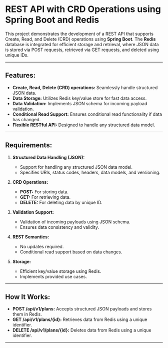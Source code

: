 # REST API with CRD Operations using Spring Boot and Redis

This project demonstrates the development of a REST API that supports Create, Read, and Delete (CRD) operations using **Spring Boot**. The **Redis** database is integrated for efficient storage and retrieval, where JSON data is stored via POST requests, retrieved via GET requests, and deleted using unique IDs.

---

## Features:
- **Create, Read, Delete (CRD) operations:** Seamlessly handle structured JSON data.
- **Data Storage:** Utilizes Redis key/value store for fast data access.
- **Data Validation:** Implements JSON schema for incoming payload validation.
- **Conditional Read Support:** Ensures conditional read functionality if data has changed.
- **Flexible RESTful API:** Designed to handle any structured data model.

---

## Requirements:
1. **Structured Data Handling (JSON):**
   - Support for handling any structured JSON data model.
   - Specifies URIs, status codes, headers, data models, and versioning.

2. **CRD Operations:**
   - **POST:** For storing data.
   - **GET:** For retrieving data.
   - **DELETE:** For deleting data by unique ID.

3. **Validation Support:**
   - Validation of incoming payloads using JSON schema.
   - Ensures data consistency and validity.

4. **REST Semantics:**
   - No updates required.
   - Conditional read support based on data changes.

5. **Storage:**
   - Efficient key/value storage using Redis.
   - Implements provided use cases.

---

## How It Works:
- **POST /api/v1/plans:** Accepts structured JSON payloads and stores them in Redis.
- **GET /api/v1/plans/{id}:** Retrieves data from Redis using a unique identifier.
- **DELETE /api/v1/plans/{id}:** Deletes data from Redis using a unique identifier.

---
